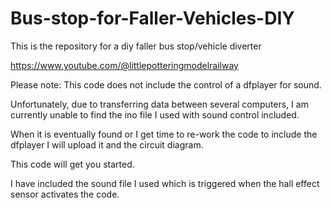 # Bus-stop-for-Faller-Vehicles-DIY

This is the repository for a diy faller bus stop/vehicle diverter

https://www.youtube.com/@littlepotteringmodelrailway

Please note:
This code does not include the control of a dfplayer for sound. 

Unfortunately, due to transferring data between several computers,  I am currently unable to find the ino file I used with sound control included.  

When it is eventually found or I get time to re-work the code to include the dfplayer I will upload it and the circuit diagram.   

This code will get you started.

I have included the sound file I used which is triggered when the hall effect sensor activates the code.

